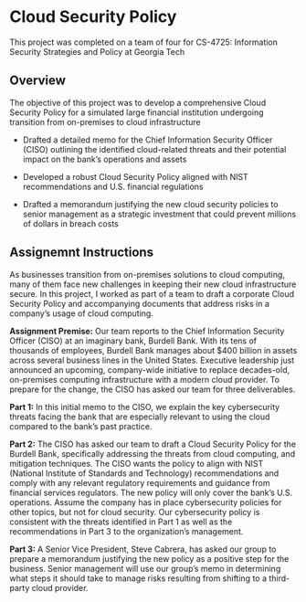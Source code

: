 # Cloud Security Policy
This project was completed on a team of four for CS-4725: Information Security Strategies and Policy at Georgia Tech

## Overview

The objective of this project was to develop a comprehensive Cloud Security Policy for a simulated large financial institution undergoing transition from on-premises to cloud infrastructure

- Drafted a detailed memo for the Chief Information Security Officer (CISO) outlining the identified cloud-related threats and their potential impact on the bank’s operations and assets

- Developed a robust Cloud Security Policy aligned with NIST recommendations and U.S. financial regulations

- Drafted a memorandum justifying the new cloud security policies to senior management as a strategic investment that could prevent millions of dollars in breach costs

## Assignemnt Instructions

As businesses transition from on-premises solutions to cloud computing, many of them face new challenges in keeping their new cloud infrastructure secure. In this project, I worked as part of a team to draft a corporate Cloud Security Policy and accompanying documents that address risks in a company’s usage of cloud computing.

**Assignment Premise:** Our team reports to the Chief Information Security Officer (CISO) at an imaginary bank, Burdell Bank. With its tens of thousands of employees, Burdell Bank manages about $400 billion in assets across several business lines in the United States. Executive leadership just announced an upcoming, company-wide initiative to replace decades-old, on-premises computing infrastructure with a modern cloud provider. To prepare for the change, the CISO has asked our team for three deliverables.

**Part 1:** In this initial memo to the CISO, we explain the key cybersecurity threats facing the bank that are especially relevant to using the cloud compared to the bank’s past practice.

**Part 2:** The CISO has asked our team to draft a Cloud Security Policy for the Burdell Bank, specifically addressing the threats from cloud computing, and mitigation techniques. The CISO wants the policy to align with NIST (National Institute of Standards and Technology) recommendations and comply with any relevant regulatory requirements and guidance from financial services regulators. The new policy will only cover the bank’s U.S. operations. Assume the company has in place cybersecurity policies for other topics, but not for cloud security. Our cybersecurity policy is consistent with the threats identified in Part 1 as well as the recommendations in Part 3 to the organization’s management.

**Part 3:** A Senior Vice President, Steve Cabrera, has asked our group to prepare a memorandum justifying the new policy as a positive step for the business. Senior management will use our group’s memo in determining what steps it should take to manage risks resulting from shifting to a third-party cloud provider.
